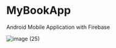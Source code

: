 # MyBookApp
Android Mobile Application with Firebase

![image (25)](https://user-images.githubusercontent.com/59603716/127483757-d4fecf39-2bd0-459d-a293-3f117c47f129.png)

